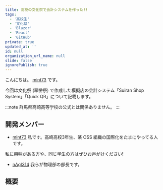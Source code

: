 ```yaml
---
title: 高校の文化祭で会計システムを作った!!
tags:
  - '高校生'
  - '文化祭'
  - 'Blazor'
  - 'React'
  - 'GitHub'
private: true
updated_at: ''
id: null
organization_url_name: null
slide: false
ignorePublish: true
---
```


こんにちは。 [mint73](https://github.com/mint73) です。

今回は文化祭 (翠巒祭) で作成した模擬店の会計システム「Suiran Shop System」「Quick QR」について記載します。

:::note
群馬県高崎高等学校の公式とは関係ありません。
:::

## 開発メンバー
- [mint73](https://github.com/mint73)
私です。高崎高校3年生、某 OSS 組織の国際化をたまにやってる人です。

私に興味がある方や、同じ学生の方はぜひお声がけください!

- [nAgI314](https://github.com/nAgI314)
我らが物理部の部長です。

## 概要

